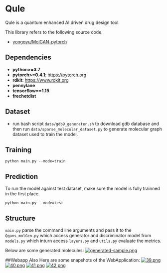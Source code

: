 # Qule
Qule is a quantum enhanced AI driven drug design tool. 

This library refers to the following source code.
* [yongqyu/MolGAN-pytorch](https://github.com/yongqyu/MolGAN-pytorch)


## Dependencies

* **python>=3.7**
* **pytorch>=0.4.1**: https://pytorch.org
* **rdkit**: https://www.rdkit.org
* **pennylane**
* **tensorflow==1.15**
* **frechetdist**

## Dataset
* run bash script `data/gdb9_generater.sh` to download gdb database and then run `data/sparse_molecular_dataset.py` to generate molecular graph dataset used to train the model.

## Training
```
python main.py --mode=train

```

## Prediction
To run the model against test dataset, make sure the model is fully trainned in the first place.
```
python main.py --mode=test
```
## Structure
`main.py` parse the command line arguments and pass it to the `Qgans_molGen.py` which access generator and discriminator model from `models.py` which inturn access `layers.py` and `utils.py` evaluate the metrics.  

Below are some generated molecules:
[![generated-sample.png](https://i.postimg.cc/RVKvm6B2/generated-sample.png)](https://postimg.cc/F7rMgK1x)


##Webapp
Also Here are some snapshots of the WebApplication:
[![39.png](https://i.postimg.cc/j2cMb4MR/39.png)](https://postimg.cc/p59fQzNS)
[![40.png](https://i.postimg.cc/tg6DTjBS/40.png)](https://postimg.cc/Z9T671tp)
[![41.png](https://i.postimg.cc/1tcHGKhD/41.png)](https://postimg.cc/jw2PKPjj)
[![42.png](https://i.postimg.cc/NFsxprBS/42.png)](https://postimg.cc/9RkTf04Y)



